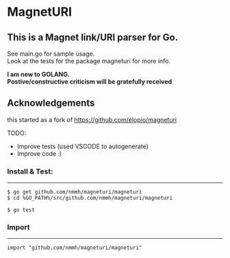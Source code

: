 # MagnetURI
## This is a Magnet link/URI parser for Go.

See main.go for sample usage.  
Look at the tests for the package magneturi for more info.

**I am new to GOLANG.**  
**Postive/constructive criticism will be gratefully received**

## Acknowledgements  
this started as a fork of 
https://github.com/elopio/magneturi

TODO:
* Improve tests (used VSCODE to autogenerate)
* Improve code :)

### Install & Test:  
____________
```
$ go get github.com/nmmh/magneturi/magneturi 
$ cd %GO_PATH%/src/github.com/nmmh/magneturi/magneturi

$ go test
```

### Import 
____________
```
import "github.com/nmmh/magneturi/magneturi"
```